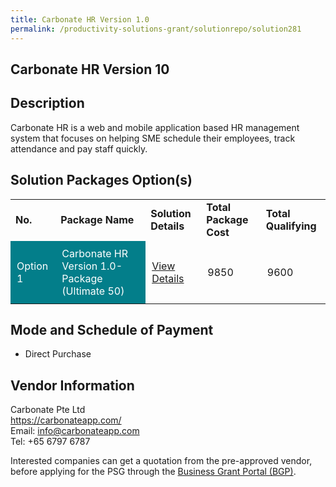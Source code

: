 ```yaml
---
title: Carbonate HR Version 1.0 
permalink: /productivity-solutions-grant/solutionrepo/solution281
---
```


## Carbonate HR Version 10

## Description

Carbonate HR is a web and mobile application based HR management system that focuses on helping SME schedule their employees, track attendance and pay staff quickly.

## Solution Packages Option(s)

<table>
<tr>
<td><b>No.</b></td>
<td><b>Package Name</b></td>
<td><b>Solution Details</b></td>
<td><b>Total Package Cost</b></td>
<td><b>Total Qualifying</b></td>
</tr>
<tr>
<td style='padding: 10px; background-color: #037E8A; color: #FFFFFF;'>Option 1</td>
<td style='padding: 10px; background-color: #037E8A; color: #FFFFFF;'>Carbonate HR Version 1.0- Package (Ultimate 50)</td>
<td style='padding: 10px;'><a href='https://www.gobusiness.gov.sg/images/psg/Carbonate_Annex 3_CR_wef_Part_5.pdf' target='_blank'>View Details</a></td>
<td style='padding: 10px;'>9850</td>
<td style='padding: 10px;'>9600</td>
</tr>
</table>

## Mode and Schedule of Payment

 - Direct Purchase

## Vendor Information

 Carbonate Pte Ltd<br>https://carbonateapp.com/<br>Email: info@carbonateapp.com<br>Tel: +65 6797 6787

Interested companies can get a quotation from the pre-approved vendor, before applying for the PSG through the <a href='https://www.businessgrants.gov.sg/' target='_blank' rel='noopener'>Business Grant Portal (BGP)</a>.

<script src="/jquery/resize-tables.js"></script>
